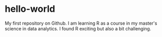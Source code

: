 # hello-world
My first repository on Github.
I am learning R as a course in my master's science in data analytics.
I found R exciting but also a bit challenging.
